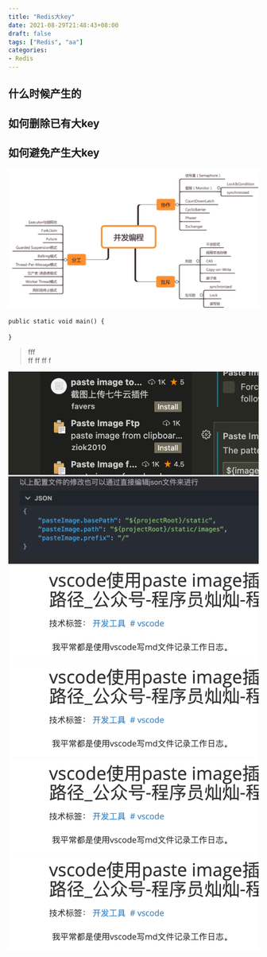 ```yaml
---
title: "Redis大key"
date: 2021-08-29T21:48:43+08:00
draft: false
tags: ["Redis", "aa"]
categories:
- Redis
---
```


## 什么时候产生的
## 如何删除已有大key
## 如何避免产生大key

![](./images/1.jpg)

```
public static void main() {

}
```

> fff<br>
ff
ff
ff
> f

![](/images/2022-04-17-10-29-54.png)
![](/images/2022-04-17-10-40-32.png)
![](images/2022-04-18-09-38-55.png)
![](images/20220418-094332.png)
![](images/20220418-094506.png)
![](/images/20220418-094546.png)
